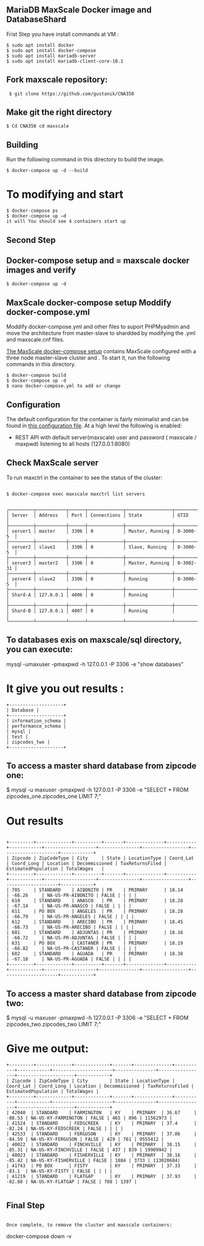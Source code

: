 ## MariaDB MaxScale Docker image and DatabaseShard

Frist Step you have  install commands at VM :
```
$ sudo apt install docker
$ sudo apt install docker-compose
$ sudo apt install mariadb-server
$ sudo apt install mariadb-client-core-10.1
```



## Fork maxscale repository: 
```
 $ git clone https://github.com/gustanik/CNA350
```
## Make git the right directory
```
$ Cd CNA350 cd maxscale

```

## Building

Run the following command in this directory to build the image.

```
$ docker-compose up -d --build

```

# To modifying and start 

```
$ docker-compose ps
$ docker-compose up –d 
it will You should see 4 containers start up

```
## Second Step

## Docker-compose setup and = maxscale docker images and verify 

```
$ docker-compose up -d
```

## MaxScale docker-compose setup Moddify docker-compose.yml 
 Moddify docker-compose.yml and other files to suport PHPMyadmin and move the architecture from master-slave to shardded by modifying the .yml and maxscale.cnf files.

[The MaxScale docker-compose setup](./docker-compose.yml) contains MaxScale
configured with a three node master-slave cluster and . To start it, run the
following commands in this directory.

```
$ docker-compose build
$ docker-compose up -d
$ nano docker-compose.yml to add or change
```

## Configuration
The default configuration for the container is fairly minimalist and can be found in [this configuration file](./maxscale.cnf). At a high level the following is enabled:
- REST API with default server(maxscale) user and password ( maxscale / maxpwd) listening to all hosts (127.0.0.1:8080) 

## Check MaxScale server

To run maxctrl in the container to see the status of the cluster:

```

```


```
$ docker-compose exec maxscale maxctrl list servers


┌─────────┬───────────┬──────┬─────────────┬─────────────────┬───────────┐
│ Server  │ Address   │ Port │ Connections │ State           │ GTID      │
├─────────┼───────────┼──────┼─────────────┼─────────────────┼───────────┤
│ server1 │ master    │ 3306 │ 0           │ Master, Running │ 0-3000-5  │
├─────────┼───────────┼──────┼─────────────┼─────────────────┼───────────┤
│ server2 │ slave1    │ 3306 │ 0           │ Slave, Running  │ 0-3000-5  │
├─────────┼───────────┼──────┼─────────────┼─────────────────┼───────────┤
│ server3 │ master2   │ 3306 │ 0           │ Master, Running │ 0-3002-31 │
├─────────┼───────────┼──────┼─────────────┼─────────────────┼───────────┤
│ server4 │ slave2    │ 3306 │ 0           │ Running         │ 0-3000-5  │
├─────────┼───────────┼──────┼─────────────┼─────────────────┼───────────┤
│ Shard-A │ 127.0.0.1 │ 4006 │ 0           │ Running         │           │
├─────────┼───────────┼──────┼─────────────┼─────────────────┼───────────┤
│ Shard-B │ 127.0.0.1 │ 4007 │ 0           │ Running         │           │
└─────────┴───────────┴──────┴─────────────┴─────────────────┴───────────┘

```




## To databases exis on maxscale/sql directory, you can execute:
mysql -umaxuser -pmaxpwd -h 127.0.0.1 -P 3306 -e "show databases" 

# It give you out results :

```
+--------------------+
| Database |
+--------------------+
| information_schema |
| performance_schema |
| mysql |
| test |
| zipcodes_two |
+--------------------+

```


## To access a master shard database from zipcode one:
   $ mysql -u maxuser -pmaxpwd -h 127.0.0.1 -P 3306 -e "SELECT * FROM zipcodes_one.zipcodes_one LIMIT 7;"
   
   #  Out results 
  ```
   
+---------+-------------+----------+-------+--------------+-----------+------------+-------------------+---------------+-----------------+---------------------+------------+
| Zipcode | ZipCodeType | City     | State | LocationType | Coord_Lat | Coord_Long | Location | Decommisioned | TaxReturnsFiled | EstimatedPopulation | TotalWages   |
+---------+-------------+----------+-------+--------------+-----------+------------+-------------------+---------------+-----------------+---------------------+------------+
| 705     | STANDARD    | AIBONITO | PR    | PRIMARY      | 18.14     | -66.26     | NA-US-PR-AIBONITO | FALSE | | | |
| 610     | STANDARD    | ANASCO   | PR    | PRIMARY      | 18.28     | -67.14     | NA-US-PR-ANASCO | FALSE | | | |
| 611     | PO BOX      | ANGELES  | PR    | PRIMARY      | 18.28     | -66.79     | NA-US-PR-ANGELES | FALSE | | | |
| 612     | STANDARD    | ARECIBO  | PR    | PRIMARY      | 18.45     | -66.73     | NA-US-PR-ARECIBO | FALSE | | | |
| 601     | STANDARD    | ADJUNTAS | PR    | PRIMARY      | 18.16     | -66.72     | NA-US-PR-ADJUNTAS | FALSE | | | |
| 631     | PO BOX      | CASTANER | PR    | PRIMARY      | 18.19     | -66.82     | NA-US-PR-CASTANER | FALSE | | | |
| 602     | STANDARD    | AGUADA   | PR    | PRIMARY      | 18.38     | -67.18     | NA-US-PR-AGUADA | FALSE | | | |
+---------+-------------+----------+-------+--------------+-----------+------------+-------------------+---------------+-----------------+---------------------+------------+

 ```



## To access a master shard database from zipcode two:
   
$ mysql -u maxuser -pmaxpwd -h 127.0.0.1 -P 3306 -e "SELECT * FROM zipcodes_two.zipcodes_two LIMIT 7;"
 
 

# Give me output:

```
+---------+-------------+-------------+-------+--------------+-----------+------------+----------------------+---------------+-----------------+---------------------+------------+
| Zipcode | ZipCodeType | City        | State | LocationType | Coord_Lat | Coord_Long | Location | Decommisioned | TaxReturnsFiled | EstimatedPopulation | TotalWages |
+---------+-------------+-------------+-------+--------------+-----------+------------+----------------------+---------------+-----------------+---------------------+------------+
| 42040  | STANDARD    | FARMINGTON   | KY    | PRIMARY  | 36.67     | -88.53 | NA-US-KY-FARMINGTON | FALSE | 465 | 896 | 11562973 |
| 41524  | STANDARD    | FEDSCREEK    | KY    | PRIMARY  | 37.4      | -82.24 | NA-US-KY-FEDSCREEK | FALSE | | | |
| 42533  | STANDARD    | FERGUSON     | KY    | PRIMARY  | 37.06     | -84.59 | NA-US-KY-FERGUSON | FALSE | 429 | 761 | 9555412 |
| 40022  | STANDARD    | FINCHVILLE   | KY    | PRIMARY  | 38.15     | -85.31 | NA-US-KY-FINCHVILLE | FALSE | 437 | 839 | 19909942 |
| 40023  | STANDARD    | FISHERVILLE  | KY    | PRIMARY  | 38.16     | -85.42 | NA-US-KY-FISHERVILLE | FALSE | 1884 | 3733 | 113020684|
| 41743  | PO BOX      | FISTY        | KY    | PRIMARY  | 37.33     | -83.1  | NA-US-KY-FISTY | FALSE | | | |
| 41219  | STANDARD    | FLATGAP      | KY    | PRIMARY  | 37.93     | -82.88 | NA-US-KY-FLATGAP | FALSE | 708 | 1397 |


```



## Final Step
```

Once complete, to remove the cluster and maxscale containers:

```
docker-compose down -v
```





